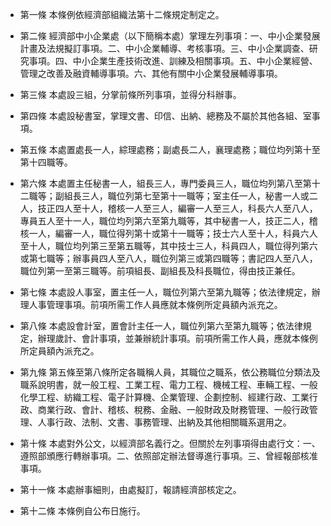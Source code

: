 * 第一條 本條例依經濟部組織法第十二條規定制定之。

* 第二條 經濟部中小企業處（以下簡稱本處）掌理左列事項：一、中小企業發展計畫及法規擬訂事項。二、中小企業輔導、考核事項。三、中小企業調查、研究事項。四、中小企業生產技術改進、訓練及相關事項。五、中小企業經營、管理之改善及融資輔導事項。六、其他有關中小企業發展輔導事項。

* 第三條 本處設三組，分掌前條所列事項，並得分科辦事。

* 第四條 本處設秘書室，掌理文書、印信、出納、總務及不屬於其他各組、室事項。

* 第五條 本處置處長一人，綜理處務；副處長二人，襄理處務；職位均列第十至第十四職等。

* 第六條 本處置主任秘書一人，組長三人，專門委員三人，職位均列第八至第十二職等；副組長三人，職位列第七至第十一職等；室主任一人，秘書一人或二人，技正四人至十人，稽核一人至三人，編審一人至三人，科長六人至八人，專員五人至十一人，職位均列第六至第九職等，其中秘書一人，技正二人，稽核一人，編審一人，職位得列第十或第十一職等；技士六人至十人，科員六人至十人，職位均列第三至第五職等，其中技士三人，科員四人，職位得列第六或第七職等；辦事員四人至八人，職位列第三或第四職等；書記四人至八人，職位列第一至第三職等。前項組長、副組長及科長職位，得由技正兼任。

* 第七條 本處設人事室，置主任一人，職位列第六至第九職等；依法律規定，辦理人事管理事項。前項所需工作人員應就本條例所定員額內派充之。

* 第八條 本處設會計室，置會計主任一人，職位列第六至第九職等；依法律規定，辦理歲計、會計事項，並兼辦統計事項。前項所需工作人員，應就本條例所定員額內派充之。

* 第九條 第五條至第八條所定各職稱人員，其職位之職系，依公務職位分類法及職系說明書，就一般工程、工業工程、電力工程、機械工程、車輛工程、一般化學工程、紡織工程、電子計算機、企業管理、企劃控制、經建行政、工業行政、商業行政、會計、稽核、稅務、金融、一般財政及財務管理、一般行政管理、人事行政、法制、文書、事務管理、出納及其他相關職系選用之。

* 第十條 本處對外公文，以經濟部名義行之。但關於左列事項得由處行文：一、遵照部頒應行轉辦事項。二、依照部定辦法督導進行事項。三、曾經報部核准事項。

* 第十一條 本處辦事細則，由處擬訂，報請經濟部核定之。

* 第十二條 本條例自公布日施行。

